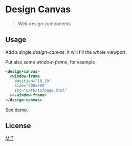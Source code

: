 # Design Canvas

> Web design components

## Usage

Add a single *design-canvas*: it will fill the whole viewport.

Put also some *window-frame*, for example

```html
<design-canvas>
  <window-frame
    position="10,10"
    size="200x400"
    src="path/to/page.html"
  ></window-frame>
</design-canvas>
```

See [demo](https://fibo.github.io/design-canvas).

## License

[MIT](https://fibo.github.io/mit-license)
